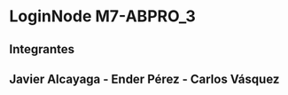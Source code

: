 # LoginNode M7-ABPRO_3

Integrantes 
-----------------------------
Javier Alcayaga -
Ender Pérez -
Carlos Vásquez
-----------------------------

